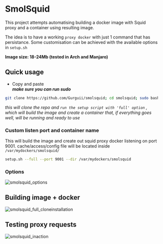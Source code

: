 # SmolSquid
This project attempts automatising building a docker image with Squid proxy and a container using resulting image.  

The idea is to have a working `proxy docker` with just 1 command that has persistance. Some customisation can be achieved with the available options in `setup.sh`   

**Image size: 18-24Mb (tested in Arch and Manjaro)**

## Quick usage
- Copy and paste  
***make sure you can run sudo***
```bash
git clone https://github.com/Gurguii/smolsquid; cd smolsquid; sudo bash setup.sh --full
```  
*this will clone the repo and `run the setup script with 'full' option` , which will build the image and create a container that, if everything goes well, will be running and ready to use*  


### Custom listen port and container name  
This will build the image and create out squid proxy docker listening on port 9001.  cache/access/config file will be located inside `/var/mydockers/smolsquid/`
```bash
setup.sh --full --port 9001 --dir /var/mydockers/smolsquid
```  
### Options
![smolsquid_options](https://github.com/Gurguii/SmolSquid/assets/101645735/10f41176-56f4-4ce4-8222-e390dda82882)


## Building image + docker  
![smolsquid_full_cloneinstallation](https://github.com/Gurguii/SmolSquid/assets/101645735/5ac5b2f5-39cc-4d09-a756-5b9d94f571b8)

   
## Testing proxy requests
![smolsquid_inaction](https://github.com/Gurguii/SmolSquid/assets/101645735/477bfd11-1bac-4aaf-a9f9-a997b2794543)
